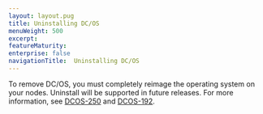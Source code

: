 ```yaml
---
layout: layout.pug
title: Uninstalling DC/OS
menuWeight: 500
excerpt:
featureMaturity:
enterprise: false
navigationTitle:  Uninstalling DC/OS
---
```


<!-- This source repo for this topic is https://github.com/dcos/dcos-docs -->


To remove DC/OS, you must completely reimage the operating system on your nodes. Uninstall will be supported in future releases. For more information, see [DCOS-250](https://dcosjira.atlassian.net/browse/DCOS-250) and [DCOS-192](https://dcosjira.atlassian.net/browse/DCOS-192).
